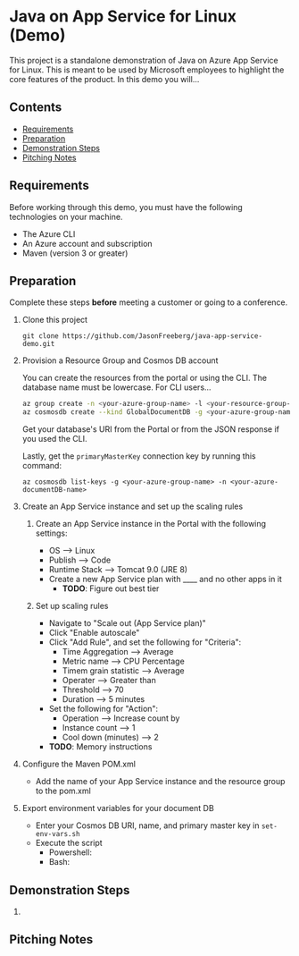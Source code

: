 # Java on App Service for Linux (Demo)

This project is a standalone demonstration of Java on Azure App Service for Linux. This is meant to be used by Microsoft employees to highlight the core features of the product. In this demo you will...

## Contents

- [Requirements](#requirements)
- [Preparation](#preparation)
- [Demonstration Steps](#demonstration-steps)
- [Pitching Notes](#pitching-notes)

## Requirements

Before working through this demo, you must have the following technologies on your machine.

- The Azure CLI
- An Azure account and subscription
- Maven (version 3 or greater)

## Preparation

Complete these steps __before__ meeting a customer or going to a conference.

1. Clone this project

    `git clone https://github.com/JasonFreeberg/java-app-service-demo.git` 

1. Provision a Resource Group and Cosmos DB account

    You can create the resources from the portal or using the CLI. The database name must be lowercase. For CLI users...

    ```bash
    az group create -n <your-azure-group-name> -l <your-resource-group-region>
    az cosmosdb create --kind GlobalDocumentDB -g <your-azure-group-name> -n <your-azure-documentDB-name>
    ```

    Get your database's URI from the Portal or from the JSON response if you used the CLI.

    Lastly, get the `primaryMasterKey` connection key by running this command:

    `az cosmosdb list-keys -g <your-azure-group-name> -n <your-azure-documentDB-name>`

1. Create an App Service instance and set up the scaling rules

    1. Create an App Service instance in the Portal with the following settings:
        - OS --> Linux
        - Publish --> Code
        - Runtime Stack --> Tomcat 9.0 (JRE 8)
        - Create a new App Service plan with ____ and no other apps in it
            - __TODO__: Figure out best tier

    1. Set up scaling rules
        - Navigate to "Scale out (App Service plan)"
        - Click "Enable autoscale"
        - Click "Add Rule", and set the following for "Criteria":
            - Time Aggregation --> Average
            - Metric name --> CPU Percentage
            - Timem grain statistic --> Average
            - Operater --> Greater than
            - Threshold --> 70
            - Duration --> 5 minutes
        - Set the following for "Action":
            - Operation --> Increase count by 
            - Instance count --> 1
            - Cool down (minutes) --> 2
        - __TODO__: Memory instructions

1. Configure the Maven POM.xml

    - Add the name of your App Service instance and the resource group to the pom.xml

1. Export environment variables for your document DB

    - Enter your Cosmos DB URI, name, and primary master key in `set-env-vars.sh`
    - Execute the script
        - Powershell: 
        - Bash:

## Demonstration Steps

1. 


## Pitching Notes